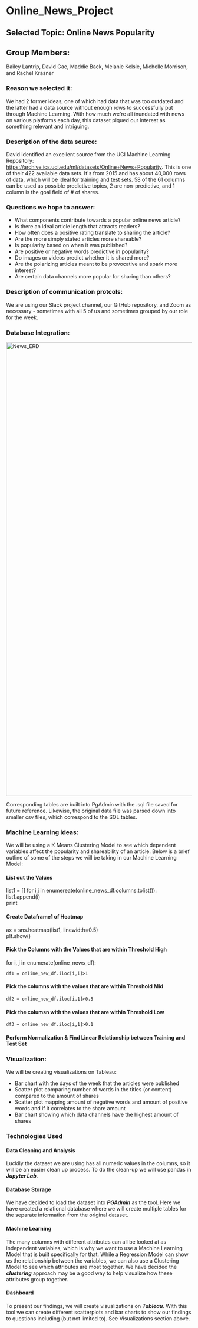 # Online_News_Project

## Selected Topic: Online News Popularity

## Group Members:

Bailey Lantrip, David Gae, Maddie Back, Melanie Kelsie, Michelle Morrison, and Rachel Krasner

### Reason we selected it: 

We had 2 former ideas, one of which had data that was too outdated and the latter had a data source without enough rows to successfully put through Machine Learning. With how much we're all inundated with news on various platforms each day, this dataset piqued our interest as something relevant and intriguing. 

### Description of the data source:

David identified an excellent source from the UCI Machine Learning Repository: https://archive.ics.uci.edu/ml/datasets/Online+News+Popularity. This is one of their 422 available data sets. It's from 2015 and has about 40,000 rows of data, which will be ideal for training and test sets. 58 of the 61 columns can be used as possible predictive topics, 2 are non-predictive, and 1 column is the goal field of # of shares.

### Questions we hope to answer:

* What components contribute towards a popular online news article?
* Is there an ideal article length that attracts readers?
* How often does a positive rating translate to sharing the article?
* Are the more simply stated articles more shareable?
* Is popularity based on when it was published?
* Are positive or negative words predictive in popularity?
* Do images or videos predict whether it is shared more?
* Are the polarizing articles meant to be provocative and spark more interest?
* Are certain data channels more popular for sharing than others?

### Description of communication protcols:

We are using our Slack project channel, our GitHub repository, and Zoom as necessary - sometimes with all 5 of us and sometimes grouped by our role for the week.

### Database Integration:


<img width="1231" alt="News_ERD" src="https://user-images.githubusercontent.com/87578449/148697873-3c9c78f5-ac67-4dad-a68a-0364703f1f22.png">

Corresponding tables are built into PgAdmin with the .sql file saved for future reference. Likewise, the original data file was parsed down into smaller csv files, which correspond to the SQL tables.

### Machine Learning ideas:
We will be using a K Means Clustering Model to see which dependent variables affect the popularity and shareability of an article. Below is a brief outline of some of the steps we will be taking in our Machine Learning Model:

#### List out the Values
list1 = []
for i,j in enumereate(online_news_df.columns.tolist()): <br>
	list1.append(i) <br>
	print
	
#### Create Dataframe1 of Heatmap
ax = sns.heatmap(list1, linewidth=0.5) <br>
plt.show() <br>

#### Pick the Columns with the Values that are within Threshold High 
for i, j in enumerate(online_news_df): <br>

	df1 = online_new_df.iloc[i,i]>1 
#### Pick the columns with the values that are within Threshold Mid
	df2 = online_new_df.iloc[i,1]>0.5 
#### Pick the columsn with the values that are within Threshold Low 
	df3 = online_new_df.iloc[i,1]>0.1 

#### Perform Normalization & Find Linear Relationship between Training and Test Set 

### Visualization:
We will be creating visualizations on Tableau:
* Bar chart with the days of the week that the articles were published
* Scatter plot comparing number of words in the titles (or content) compared to the amount of shares
* Scatter plot mapping amount of negative words and amount of positive words and if it correlates to the share amount
* Bar chart showing which data channels have the highest amount of shares

### Technologies Used

#### Data Cleaning and Analysis
Luckily the dataset we are using has all numeric values in the columns, so it will be an easier clean up process. To do the clean-up we will use pandas in ***Jupyter Lab***.   

#### Database Storage
We have decided to load the dataset into ***PGAdmin*** as the tool. Here we have created a relational database where we will create multiple tables for the separate information from the original dataset. 

#### Machine Learning
The many columns with different attributes can all be looked at as independent variables, which is why we want to use a Machine Learning Model that is built specifically for that. While a Regression Model can show us the relationship between the variables, we can also use a Clustering Model to see which attributes are most together. We have decided the ***clustering*** approach may be a good way to help visualize how these attributes group together. 

#### Dashboard
To present our findings, we will create visualizations on ***Tableau***. With this tool we can create different scatterplots and bar charts to show our findings to questions including (but not limited to). See Visualizations section above. 


